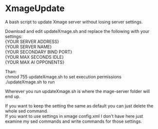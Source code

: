 # XmageUpdate
A bash script to update Xmage server without losing server settings.

Download and edit updateXmage.sh and replace the following with your settings:  
{YOUR SERVER ADDRESS}  
{YOUR SERVER NAME}  
{YOUR SECONDARY BIND PORT}  
{YOUR MAX SECONDS IDLE}  
{YOUR MAX AI OPPONENTS}  

Than:  
chmod 755 updateXmage.sh to set execution permissions  
./updateXmage.sh to run  

Wherever you run updateXmage.sh is where the mage-server folder will end up.  

If you want to keep the setting the same as default you can just delete the whole sed command.  
If you want to use settings in xmage config.xml I don't have here just examine my sed commands and write commands for those settings.  
